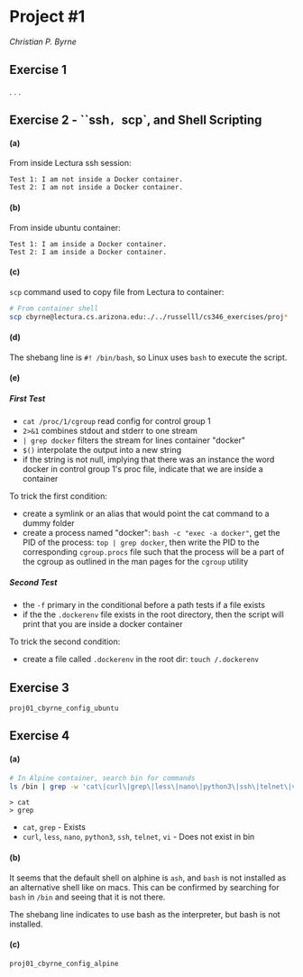 # Project #1

*Christian P. Byrne*

## Exercise 1

. . . 


## Exercise 2 - ``ssh`, `scp`, and Shell Scripting



#### (a) 

From inside Lectura ssh session:

```
Test 1: I am not inside a Docker container.
Test 2: I am not inside a Docker container.
```

#### (b)

From inside ubuntu container:

```
Test 1: I am inside a Docker container.
Test 2: I am inside a Docker container.
```

#### (c)  

`scp` command used to copy file from Lectura to container:

```bash
# From container shell
scp cbyrne@lectura.cs.arizona.edu:./../russelll/cs346_exercises/proj* .
```


#### (d) 


The shebang line is `#! /bin/bash`, so Linux uses `bash` to execute the script.

#### (e)


##### First Test

- `cat /proc/1/cgroup` read config for control group 1 
- `2>&1` combines stdout and stderr to one stream
- `| grep docker` filters the stream for lines container "docker"
- `$()` interpolate the output into a new string
- if the string is not null, implying that there was an instance the word docker in control group 1's proc file, indicate that we are inside a container

To trick the first condition:
- create a symlink or an alias that would point the cat command to a dummy folder
- create a process named "docker": `bash -c "exec -a docker"`, get the PID of the process: `top | grep docker`, then write the PID to the corresponding `cgroup.procs` file such that the process will be a part of the cgroup as outlined in the man pages for the `cgroup` utility

##### Second Test


- the `-f` primary in the conditional before a path tests if a file exists
- if the the `.dockerenv` file exists in the root directory, then the script will print that you are inside a docker container

To trick the second condition:
- create a file called `.dockerenv` in the root dir: `touch /.dockerenv`

## Exercise 3

`proj01_cbyrne_config_ubuntu`

## Exercise 4


#### (a)

```bash
# In Alpine container, search bin for commands
ls /bin | grep -w 'cat\|curl\|grep\|less\|nano\|python3\|ssh\|telnet\|vi'
```

```
> cat
> grep
```

- `cat`, `grep` - Exists
- `curl`, `less`, `nano`, `python3`, `ssh`, `telnet`, `vi` - Does not exist in bin

#### (b)

It seems that the default shell on alphine is `ash`, and `bash` is not installed as an alternative shell like on macs. This can be confirmed by searching for `bash` in `/bin` and seeing that it is not there. 

The shebang line indicates to use bash as the interpreter, but bash is not installed.

#### (c)

`proj01_cbyrne_config_alpine`
